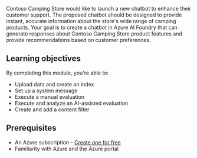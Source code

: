 Contoso Camping Store would like to launch a new chatbot to enhance their customer support. The proposed chatbot should be designed to provide instant, accurate information about the store's wide range of camping products. Your goal is to create a chatbot in Azure AI Foundry that can generate responses about Contoso Camping Store product features and provide recommendations based on customer preferences.

## Learning objectives

By completing this module, you're able to:

- Upload data and create an index
- Set up a system message
- Execute a manual evaluation
- Execute and analyze an AI-assisted evaluation
- Create and add a content filter

## Prerequisites

- An Azure subscription – [Create one for free](https://azure.microsoft.com/free/cognitive-services/)
- Familiarity with Azure and the Azure portal